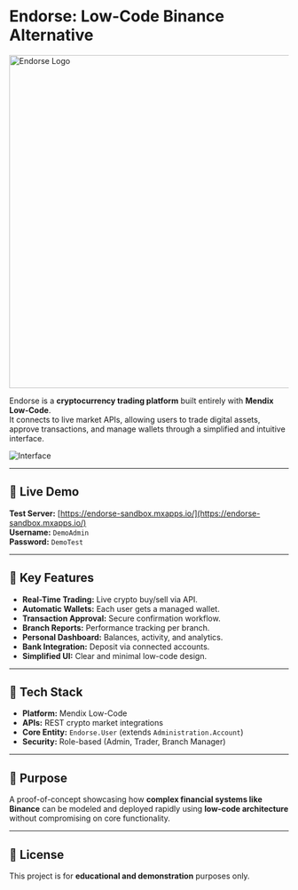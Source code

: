 # Endorse: Low-Code Binance Alternative
<img width="600" alt="Endorse Logo" src="https://github.com/user-attachments/assets/34ae1f90-19e8-4547-b132-eab018e10a1c" />

Endorse is a **cryptocurrency trading platform** built entirely with **Mendix Low-Code**.  
It connects to live market APIs, allowing users to trade digital assets, approve transactions, and manage wallets through a simplified and intuitive interface.

![Interface](https://github.com/user-attachments/assets/54fe1e3d-a407-43f0-9632-9079e6b2872f)

---

## 🚀 Live Demo
**Test Server:** [https://endorse-sandbox.mxapps.io/](https://endorse-sandbox.mxapps.io/)  
**Username:** `DemoAdmin`  
**Password:** `DemoTest`

---

## 🔑 Key Features
- **Real-Time Trading:** Live crypto buy/sell via API.  
- **Automatic Wallets:** Each user gets a managed wallet.  
- **Transaction Approval:** Secure confirmation workflow.  
- **Branch Reports:** Performance tracking per branch.  
- **Personal Dashboard:** Balances, activity, and analytics.  
- **Bank Integration:** Deposit via connected accounts.  
- **Simplified UI:** Clear and minimal low-code design.

---

## 🧩 Tech Stack
- **Platform:** Mendix Low-Code  
- **APIs:** REST crypto market integrations  
- **Core Entity:** `Endorse.User` (extends `Administration.Account`)  
- **Security:** Role-based (Admin, Trader, Branch Manager)

---

## 🧠 Purpose
A proof-of-concept showcasing how **complex financial systems like Binance** can be modeled and deployed rapidly using **low-code architecture** without compromising on core functionality.

---

## 📝 License
This project is for **educational and demonstration** purposes only.
